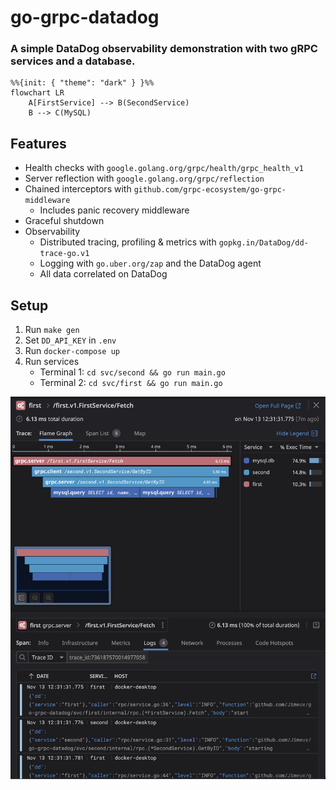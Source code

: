 # go-grpc-datadog

### A simple DataDog observability demonstration with two gRPC services and a database.

```mermaid
%%{init: { "theme": "dark" } }%%
flowchart LR
    A[FirstService] --> B(SecondService)
    B --> C(MySQL)
```

## Features

- Health checks with `google.golang.org/grpc/health/grpc_health_v1`
- Server reflection with `google.golang.org/grpc/reflection`
- Chained interceptors with `github.com/grpc-ecosystem/go-grpc-middleware`
  - Includes panic recovery middleware
- Graceful shutdown
- Observability
  - Distributed tracing, profiling & metrics with `gopkg.in/DataDog/dd-trace-go.v1`
  - Logging with `go.uber.org/zap` and the DataDog agent
  - All data correlated on DataDog

## Setup

1. Run `make gen`
2. Set `DD_API_KEY` in `.env`
3. Run `docker-compose up`
4. Run services
   - Terminal 1: `cd svc/second && go run main.go`
   - Terminal 2: `cd svc/first && go run main.go`
 
<img src="dd.png" width="600">

